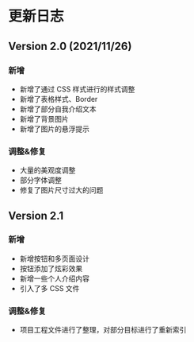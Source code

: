 # 更新日志
## Version 2.0 (2021/11/26)
### 新增
- 新增了通过 CSS 样式进行的样式调整
- 新增了表格样式、Border
- 新增了部分自我介绍文本
- 新增了背景图片
- 新增了图片的悬浮提示

### 调整&修复
- 大量的美观度调整
- 部分字体调整
- 修复了图片尺寸过大的问题

## Version 2.1
### 新增
- 新增按钮和多页面设计
- 按钮添加了炫彩效果
- 新增一些个人介绍内容
- 引入了多 CSS 文件
  
### 调整&修复
- 项目工程文件进行了整理，对部分目标进行了重新索引
  

